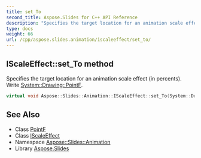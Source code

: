 ```yaml
---
title: set_To
second_title: Aspose.Slides for C++ API Reference
description: "Specifies the target location for an animation scale effect (in percents). Write System::Drawing::PointF."
type: docs
weight: 66
url: /cpp/aspose.slides.animation/iscaleeffect/set_to/
---
```

## IScaleEffect::set_To method


Specifies the target location for an animation scale effect (in percents). Write [System::Drawing::PointF](../../../system.drawing/pointf/).

```cpp
virtual void Aspose::Slides::Animation::IScaleEffect::set_To(System::Drawing::PointF value)=0
```

## See Also

* Class [PointF](../../../system.drawing/pointf/)
* Class [IScaleEffect](../)
* Namespace [Aspose::Slides::Animation](../../)
* Library [Aspose.Slides](../../../)
